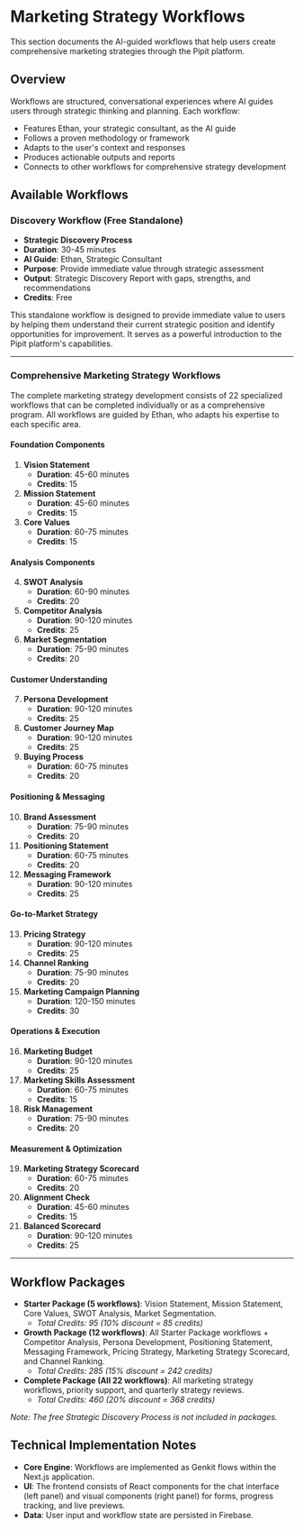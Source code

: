 # Marketing Strategy Workflows

This section documents the AI-guided workflows that help users create comprehensive marketing strategies through the Pipit platform.

## Overview

Workflows are structured, conversational experiences where AI guides users through strategic thinking and planning. Each workflow:

-   Features Ethan, your strategic consultant, as the AI guide
-   Follows a proven methodology or framework
-   Adapts to the user's context and responses
-   Produces actionable outputs and reports
-   Connects to other workflows for comprehensive strategy development

## Available Workflows

### Discovery Workflow (Free Standalone)

-   **Strategic Discovery Process**
-   **Duration**: 30-45 minutes
-   **AI Guide**: Ethan, Strategic Consultant
-   **Purpose**: Provide immediate value through strategic assessment
-   **Output**: Strategic Discovery Report with gaps, strengths, and recommendations
-   **Credits**: Free

This standalone workflow is designed to provide immediate value to users by helping them understand their current strategic position and identify opportunities for improvement. It serves as a powerful introduction to the Pipit platform's capabilities.

---

### Comprehensive Marketing Strategy Workflows

The complete marketing strategy development consists of 22 specialized workflows that can be completed individually or as a comprehensive program. All workflows are guided by Ethan, who adapts his expertise to each specific area.

#### Foundation Components

1.  **Vision Statement**
    -   **Duration**: 45-60 minutes
    -   **Credits**: 15
2.  **Mission Statement**
    -   **Duration**: 45-60 minutes
    -   **Credits**: 15
3.  **Core Values**
    -   **Duration**: 60-75 minutes
    -   **Credits**: 15

#### Analysis Components

4.  **SWOT Analysis**
    -   **Duration**: 60-90 minutes
    -   **Credits**: 20
5.  **Competitor Analysis**
    -   **Duration**: 90-120 minutes
    -   **Credits**: 25
6.  **Market Segmentation**
    -   **Duration**: 75-90 minutes
    -   **Credits**: 20

#### Customer Understanding

7.  **Persona Development**
    -   **Duration**: 90-120 minutes
    -   **Credits**: 25
8.  **Customer Journey Map**
    -   **Duration**: 90-120 minutes
    -   **Credits**: 25
9.  **Buying Process**
    -   **Duration**: 60-75 minutes
    -   **Credits**: 20

#### Positioning & Messaging

10. **Brand Assessment**
    -   **Duration**: 75-90 minutes
    -   **Credits**: 20
11. **Positioning Statement**
    -   **Duration**: 60-75 minutes
    -   **Credits**: 20
12. **Messaging Framework**
    -   **Duration**: 90-120 minutes
    -   **Credits**: 25

#### Go-to-Market Strategy

13. **Pricing Strategy**
    -   **Duration**: 90-120 minutes
    -   **Credits**: 25
14. **Channel Ranking**
    -   **Duration**: 75-90 minutes
    -   **Credits**: 20
15. **Marketing Campaign Planning**
    -   **Duration**: 120-150 minutes
    -   **Credits**: 30

#### Operations & Execution

16. **Marketing Budget**
    -   **Duration**: 90-120 minutes
    -   **Credits**: 25
17. **Marketing Skills Assessment**
    -   **Duration**: 60-75 minutes
    -   **Credits**: 15
18. **Risk Management**
    -   **Duration**: 75-90 minutes
    -   **Credits**: 20

#### Measurement & Optimization

19. **Marketing Strategy Scorecard**
    -   **Duration**: 60-75 minutes
    -   **Credits**: 20
20. **Alignment Check**
    -   **Duration**: 45-60 minutes
    -   **Credits**: 15
21. **Balanced Scorecard**
    -   **Duration**: 90-120 minutes
    -   **Credits**: 25

---

## Workflow Packages

-   **Starter Package (5 workflows)**: Vision Statement, Mission Statement, Core Values, SWOT Analysis, Market Segmentation.
    -   *Total Credits: 95 (10% discount = 85 credits)*
-   **Growth Package (12 workflows)**: All Starter Package workflows + Competitor Analysis, Persona Development, Positioning Statement, Messaging Framework, Pricing Strategy, Marketing Strategy Scorecard, and Channel Ranking.
    -   *Total Credits: 285 (15% discount = 242 credits)*
-   **Complete Package (All 22 workflows)**: All marketing strategy workflows, priority support, and quarterly strategy reviews.
    -   *Total Credits: 460 (20% discount = 368 credits)*

*Note: The free Strategic Discovery Process is not included in packages.*

## Technical Implementation Notes

-   **Core Engine**: Workflows are implemented as Genkit flows within the Next.js application.
-   **UI**: The frontend consists of React components for the chat interface (left panel) and visual components (right panel) for forms, progress tracking, and live previews.
-   **Data**: User input and workflow state are persisted in Firebase.
